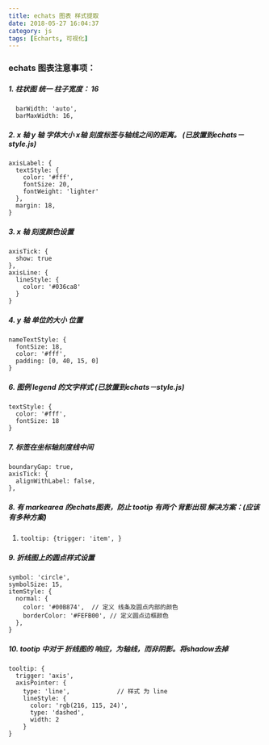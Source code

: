 ```yaml
---
title: echats 图表 样式提取
date: 2018-05-27 16:04:37
category: js
tags: [Echarts, 可视化]
---
```

### echats 图表注意事项：
##### 1. 柱状图 统一 柱子宽度： 16
```
  barWidth: 'auto',
  barMaxWidth: 16,
```


##### 2. x 轴 y 轴 字体大小  x轴 刻度标签与轴线之间的距离。 (*已放置到echats－style.js*)
```
axisLabel: {
  textStyle: {
    color: '#fff',
    fontSize: 20,
    fontWeight: 'lighter'
  },
  margin: 18,
}
```

##### 3. x 轴 刻度颜色设置
```
axisTick: {
  show: true
},
axisLine: {
  lineStyle: {
    color: '#036ca8'
  }
}
```

##### 4. y 轴 单位的大小 位置
```
nameTextStyle: {
  fontSize: 18,
  color: '#fff',
  padding: [0, 40, 15, 0]
}
```

##### 6. 图例 legend 的文字样式    (*已放置到echats－style.js*)
```
textStyle: {
  color: '#fff',
  fontSize: 18
}
```

##### 7. 标签在坐标轴刻度线中间
```
boundaryGap: true,
axisTick: {
  alignWithLabel: false,
},
```

##### 8. 有 markearea 的echats图表，防止 tootip 有两个 背影出现 解决方案：(应该有多种方案)
1. `tooltip: {trigger: 'item', }`


##### 9. 折线图上的圆点样式设置
```
symbol: 'circle',
symbolSize: 15,
itemStyle: {
  normal: {
    color: '#00B874',  // 定义 线条及圆点内部的颜色
    borderColor: '#FEFB00', // 定义圆点边框颜色
  },
}
```

##### 10. tootip 中对于 折线图的 响应，为轴线，而非阴影。将shadow去掉
```
tooltip: {
  trigger: 'axis',
  axisPointer: {
    type: 'line',             // 样式 为 line 
    lineStyle: {
      color: 'rgb(216, 115, 24)',
      type: 'dashed',
      width: 2
    }          
}
```
